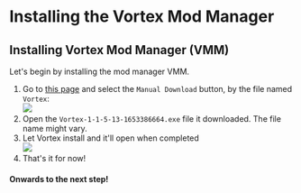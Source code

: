 # Installing the Vortex Mod Manager

## Installing Vortex Mod Manager (VMM)

Let's begin by installing the mod manager VMM.

1. Go to [this page](https://www.nexusmods.com/site/mods/1?tab=files) and select the `Manual Download` button, by the file named `Vortex`:\
   ![](https://i.imgur.com/t2NS42m.png)
2. Open the `Vortex-1-1-5-13-1653386664.exe` file it downloaded. The file name might vary.
3. Let Vortex install and it'll open when completed\
   ![](https://i.imgur.com/Iako945.png)
4. That's it for now!

#### Onwards to the next step!
